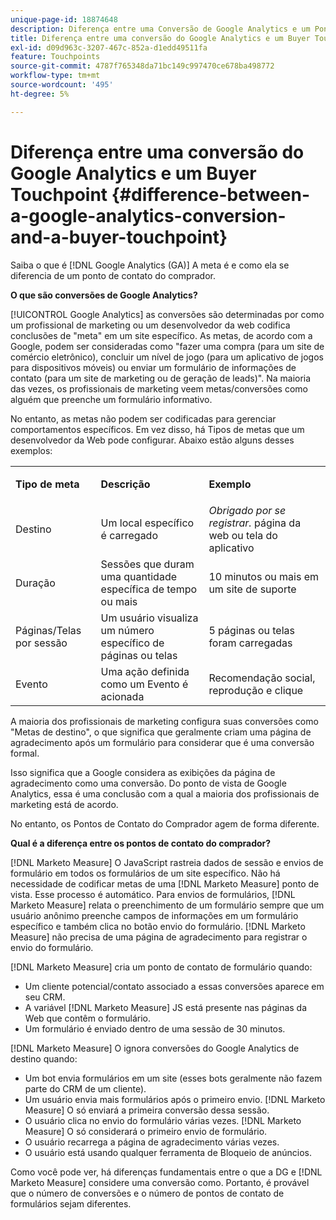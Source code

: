 ```yaml
---
unique-page-id: 18874648
description: Diferença entre uma Conversão de Google Analytics e um Ponto de Contato do Comprador - [!DNL Marketo Measure]
title: Diferença entre uma conversão do Google Analytics e um Buyer Touchpoint
exl-id: d09d963c-3207-467c-852a-d1edd49511fa
feature: Touchpoints
source-git-commit: 4787f765348da71bc149c997470ce678ba498772
workflow-type: tm+mt
source-wordcount: '495'
ht-degree: 5%

---
```


# Diferença entre uma conversão do Google Analytics e um Buyer Touchpoint {#difference-between-a-google-analytics-conversion-and-a-buyer-touchpoint}

Saiba o que é [!DNL Google Analytics (GA)] A meta é e como ela se diferencia de um ponto de contato do comprador.

**O que são conversões de Google Analytics?**

[!UICONTROL Google Analytics] as conversões são determinadas por como um profissional de marketing ou um desenvolvedor da web codifica conclusões de &quot;meta&quot; em um site específico. As metas, de acordo com a Google, podem ser consideradas como &quot;fazer uma compra (para um site de comércio eletrônico), concluir um nível de jogo (para um aplicativo de jogos para dispositivos móveis) ou enviar um formulário de informações de contato (para um site de marketing ou de geração de leads)&quot;. Na maioria das vezes, os profissionais de marketing veem metas/conversões como alguém que preenche um formulário informativo.

No entanto, as metas não podem ser codificadas para gerenciar comportamentos específicos. Em vez disso, há Tipos de metas que um desenvolvedor da Web pode configurar. Abaixo estão alguns desses exemplos:

<table> 
 <colgroup> 
  <col> 
  <col> 
  <col> 
 </colgroup> 
 <tbody> 
  <tr> 
   <td><strong>Tipo de meta</strong></td> 
   <td><p><strong>Descrição</strong></p></td> 
   <td><strong>Exemplo</strong></td> 
  </tr> 
  <tr> 
   <td><p>Destino</p></td> 
   <td>Um local específico é carregado</td> 
   <td><em>Obrigado por se registrar.</em> página da web ou tela do aplicativo</td> 
  </tr> 
  <tr> 
   <td>Duração</td> 
   <td>Sessões que duram uma quantidade específica de tempo ou mais</td> 
   <td>10 minutos ou mais em um site de suporte</td> 
  </tr> 
  <tr> 
   <td>Páginas/Telas por sessão</td> 
   <td>Um usuário visualiza um número específico de páginas ou telas</td> 
   <td>5 páginas ou telas foram carregadas</td> 
  </tr> 
  <tr> 
   <td>Evento</td> 
   <td>Uma ação definida como um Evento é acionada</td> 
   <td>Recomendação social, reprodução e clique</td> 
  </tr> 
 </tbody> 
</table>

A maioria dos profissionais de marketing configura suas conversões como &quot;Metas de destino&quot;, o que significa que geralmente criam uma página de agradecimento após um formulário para considerar que é uma conversão formal.

Isso significa que a Google considera as exibições da página de agradecimento como uma conversão. Do ponto de vista de Google Analytics, essa é uma conclusão com a qual a maioria dos profissionais de marketing está de acordo.

No entanto, os Pontos de Contato do Comprador agem de forma diferente.

**Qual é a diferença entre os pontos de contato do comprador?**

[!DNL Marketo Measure] O JavaScript rastreia dados de sessão e envios de formulário em todos os formulários de um site específico. Não há necessidade de codificar metas de uma [!DNL Marketo Measure] ponto de vista. Esse processo é automático. Para envios de formulários, [!DNL Marketo Measure] relata o preenchimento de um formulário sempre que um usuário anônimo preenche campos de informações em um formulário específico e também clica no botão envio do formulário. [!DNL Marketo Measure] não precisa de uma página de agradecimento para registrar o envio do formulário.

[!DNL Marketo Measure] cria um ponto de contato de formulário quando:

* Um cliente potencial/contato associado a essas conversões aparece em seu CRM.
* A variável [!DNL Marketo Measure] JS está presente nas páginas da Web que contêm o formulário.
* Um formulário é enviado dentro de uma sessão de 30 minutos.

[!DNL Marketo Measure] O ignora conversões do Google Analytics de destino quando:

* Um bot envia formulários em um site (esses bots geralmente não fazem parte do CRM de um cliente).
* Um usuário envia mais formulários após o primeiro envio. [!DNL Marketo Measure] O só enviará a primeira conversão dessa sessão.
* O usuário clica no envio do formulário várias vezes. [!DNL Marketo Measure] O só considerará o primeiro envio de formulário.
* O usuário recarrega a página de agradecimento várias vezes.
* O usuário está usando qualquer ferramenta de Bloqueio de anúncios.

Como você pode ver, há diferenças fundamentais entre o que a DG e [!DNL Marketo Measure] considere uma conversão como. Portanto, é provável que o número de conversões e o número de pontos de contato de formulários sejam diferentes.
